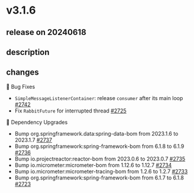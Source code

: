 # v3.1.6

## release on 20240618

## description

## changes

🐞 Bug Fixes

* <code>SimpleMessageListenerContainer</code>: release <code>consumer</code> after its main loop <a href="https://github.com/spring-projects/spring-amqp/issues/2742" data-hovercard-type="issue" data-hovercard-url="/spring-projects/spring-amqp/issues/2742/hovercard">#2742</a>
* Fix <code>RabbitFuture</code> for interrupted thread <a href="https://github.com/spring-projects/spring-amqp/issues/2725" data-hovercard-type="issue" data-hovercard-url="/spring-projects/spring-amqp/issues/2725/hovercard">#2725</a>

🔨 Dependency Upgrades

* Bump org.springframework.data:spring-data-bom from 2023.1.6 to 2023.1.7 <a href="https://github.com/spring-projects/spring-amqp/pull/2737" data-hovercard-type="pull_request" data-hovercard-url="/spring-projects/spring-amqp/pull/2737/hovercard">#2737</a>
* Bump org.springframework:spring-framework-bom from 6.1.8 to 6.1.9 <a href="https://github.com/spring-projects/spring-amqp/pull/2736" data-hovercard-type="pull_request" data-hovercard-url="/spring-projects/spring-amqp/pull/2736/hovercard">#2736</a>
* Bump io.projectreactor:reactor-bom from 2023.0.6 to 2023.0.7 <a href="https://github.com/spring-projects/spring-amqp/pull/2735" data-hovercard-type="pull_request" data-hovercard-url="/spring-projects/spring-amqp/pull/2735/hovercard">#2735</a>
* Bump io.micrometer:micrometer-bom from 1.12.6 to 1.12.7 <a href="https://github.com/spring-projects/spring-amqp/pull/2734" data-hovercard-type="pull_request" data-hovercard-url="/spring-projects/spring-amqp/pull/2734/hovercard">#2734</a>
* Bump io.micrometer:micrometer-tracing-bom from 1.2.6 to 1.2.7 <a href="https://github.com/spring-projects/spring-amqp/pull/2733" data-hovercard-type="pull_request" data-hovercard-url="/spring-projects/spring-amqp/pull/2733/hovercard">#2733</a>
* Bump org.springframework:spring-framework-bom from 6.1.7 to 6.1.8 <a href="https://github.com/spring-projects/spring-amqp/pull/2723" data-hovercard-type="pull_request" data-hovercard-url="/spring-projects/spring-amqp/pull/2723/hovercard">#2723</a>

